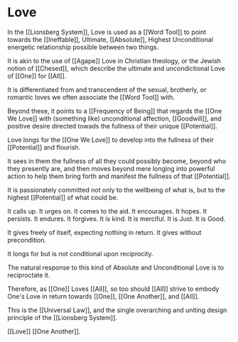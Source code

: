 # Love
In the [[Lionsberg System]], Love is used as a [[Word Tool]] to point towards the [[Ineffable]], Ultimate, [[Absolute]], Highest Unconditional energetic relationship possible between two things. 

It is akin to the use of [[Agape]] Love in Christian theology, or the Jewish notion of [[Chesed]], which describe the ultimate and uncondictional Love of [[One]] for [[All]]. 

It is differentiated from and transcendent of the sexual, brotherly, or romantic loves we often associate the [[Word Tool]] with.  

Beyond these, it points to a [[Frequency of Being]] that regards the [[One We Love]] with (something like) unconditional affection, [[Goodwill]], and positive desire directed towads the fullness of their unique [[Potential]]. 

Love longs for the [[One We Love]] to develop into the fullness of their [[Potential]] and flourish. 

It sees in them the fullness of all they could possibly become, beyond who they presently are, and then moves beyond mere longing into powerful action to help them bring forth and manifest the fullness of that [[Potential]]. 

It is passionately committed not only to the wellbeing of what is, but to the highest [[Potential]] of what could be. 

It calls up. It urges on. It comes to the aid. It encourages. It hopes. It persists. It endures. It forgives. It is kind. It is merciful. It is Just. It is Good. 

It gives freely of itself, expecting nothing in return. It gives without precondition. 

It longs for but is not conditional upon reciprocity. 

The natural response to this kind of Absolute and Unconditional Love is to reciproctate it. 

Therefore, as [[One]] Loves [[All]], so too should [[All]] strive to embody One's Love in return towards [[One]], [[One Another]], and [[All]]. 

This is the [[Universal Law]], and the single overarching and uniting design principle of the [[Lionsberg System]]. 

[[Love]] [[One Another]]. 
